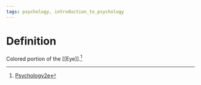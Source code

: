 ```yaml
---
tags: psychology, introduction_to_psychology
---
```


# Definition

Colored portion of the [[Eye]].[^1]

[^1]: [Psychology2e](zotero://open-pdf/library/items/SSTBV7L5?page=165)